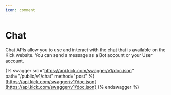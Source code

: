 ```yaml
---
icon: comment
---
```


# Chat

Chat APIs allow you to use and interact with the chat that is available on the Kick website.
You can send a message as a Bot account or your User account.

{% swagger src="https://api.kick.com/swagger/v1/doc.json" path="/public/v1/chat" method="post" %}
[https://api.kick.com/swagger/v1/doc.json](https://api.kick.com/swagger/v1/doc.json)
{% endswagger %}
